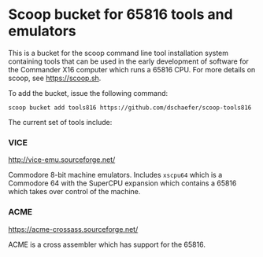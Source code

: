 # Scoop bucket for 65816 tools and emulators

This is a bucket for the scoop command line tool installation system containing tools
that can be used in the early development of software for the Commander X16 computer
which runs a 65816 CPU. For more details on scoop, see https://scoop.sh.

To add the bucket, issue the following command:

```
scoop bucket add tools816 https://github.com/dschaefer/scoop-tools816
```

The current set of tools include:

### VICE

http://vice-emu.sourceforge.net/

Commodore 8-bit machine emulators. Includes ```xscpu64``` which is a Commodore 64 with the SuperCPU expansion which contains a 65816 which takes over control of the machine.

### ACME

https://acme-crossass.sourceforge.net/

ACME is a cross assembler which has support for the 65816.